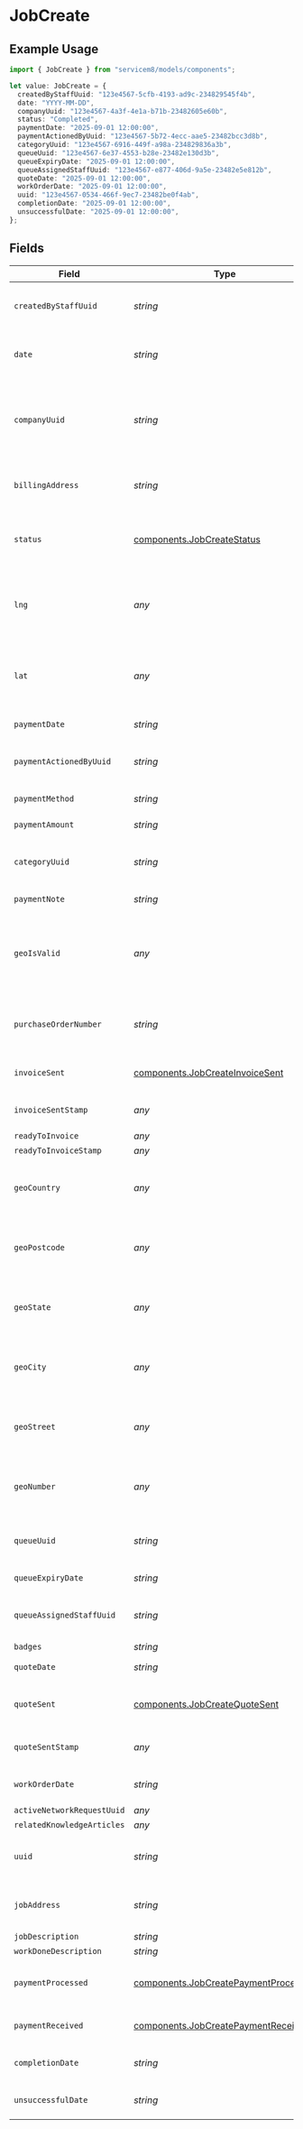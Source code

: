 # JobCreate

## Example Usage

```typescript
import { JobCreate } from "servicem8/models/components";

let value: JobCreate = {
  createdByStaffUuid: "123e4567-5cfb-4193-ad9c-234829545f4b",
  date: "YYYY-MM-DD",
  companyUuid: "123e4567-4a3f-4e1a-b71b-23482605e60b",
  status: "Completed",
  paymentDate: "2025-09-01 12:00:00",
  paymentActionedByUuid: "123e4567-5b72-4ecc-aae5-23482bcc3d8b",
  categoryUuid: "123e4567-6916-449f-a98a-234829836a3b",
  queueUuid: "123e4567-6e37-4553-b28e-23482e130d3b",
  queueExpiryDate: "2025-09-01 12:00:00",
  queueAssignedStaffUuid: "123e4567-e877-406d-9a5e-23482e5e812b",
  quoteDate: "2025-09-01 12:00:00",
  workOrderDate: "2025-09-01 12:00:00",
  uuid: "123e4567-0534-466f-9ec7-23482be0f4ab",
  completionDate: "2025-09-01 12:00:00",
  unsuccessfulDate: "2025-09-01 12:00:00",
};
```

## Fields

| Field                                                                                                                                                                                     | Type                                                                                                                                                                                      | Required                                                                                                                                                                                  | Description                                                                                                                                                                               | Example                                                                                                                                                                                   |
| ----------------------------------------------------------------------------------------------------------------------------------------------------------------------------------------- | ----------------------------------------------------------------------------------------------------------------------------------------------------------------------------------------- | ----------------------------------------------------------------------------------------------------------------------------------------------------------------------------------------- | ----------------------------------------------------------------------------------------------------------------------------------------------------------------------------------------- | ----------------------------------------------------------------------------------------------------------------------------------------------------------------------------------------- |
| `createdByStaffUuid`                                                                                                                                                                      | *string*                                                                                                                                                                                  | :heavy_minus_sign:                                                                                                                                                                        | UUID of the staff member who created this job. Records which staff member initially added the job to the system.                                                                          | 123e4567-5cfb-4193-ad9c-234829545f4b                                                                                                                                                      |
| `date`                                                                                                                                                                                    | *string*                                                                                                                                                                                  | :heavy_minus_sign:                                                                                                                                                                        | The date the job was created or scheduled. Used for organizing jobs chronologically and for reference in reports.                                                                         | YYYY-MM-DD                                                                                                                                                                                |
| `companyUuid`                                                                                                                                                                             | *string*                                                                                                                                                                                  | :heavy_minus_sign:                                                                                                                                                                        | UUID reference to the client/company record associated with this job. Links the job to a client in the system, establishing the client-job relationship for billing and contact purposes. | 123e4567-4a3f-4e1a-b71b-23482605e60b                                                                                                                                                      |
| `billingAddress`                                                                                                                                                                          | *string*                                                                                                                                                                                  | :heavy_minus_sign:                                                                                                                                                                        | The address where invoices and billing information should be sent. If not specified, defaults to the job address.                                                                         |                                                                                                                                                                                           |
| `status`                                                                                                                                                                                  | [components.JobCreateStatus](../../models/components/jobcreatestatus.md)                                                                                                                  | :heavy_check_mark:                                                                                                                                                                        | Current status of the job. Controls where the Job appears in the Dispatch Board..  Valid values are [Quote,Work Order,Unsuccessful,Completed]                                             |                                                                                                                                                                                           |
| `lng`                                                                                                                                                                                     | *any*                                                                                                                                                                                     | :heavy_minus_sign:                                                                                                                                                                        | Longitude coordinate of the job location. Used for mapping and geolocation features. This is automatically populated based on the job address through geocoding.                          |                                                                                                                                                                                           |
| `lat`                                                                                                                                                                                     | *any*                                                                                                                                                                                     | :heavy_minus_sign:                                                                                                                                                                        | Latitude coordinate of the job location. Used for mapping and geolocation features. This is automatically populated based on the job address through geocoding.                           |                                                                                                                                                                                           |
| `paymentDate`                                                                                                                                                                             | *string*                                                                                                                                                                                  | :heavy_minus_sign:                                                                                                                                                                        | Not used. Refer to JobPayment endpoint.                                                                                                                                                   | 2025-09-01 12:00:00                                                                                                                                                                       |
| `paymentActionedByUuid`                                                                                                                                                                   | *string*                                                                                                                                                                                  | :heavy_minus_sign:                                                                                                                                                                        | Not used. Refer to JobPayment endpoint.                                                                                                                                                   | 123e4567-5b72-4ecc-aae5-23482bcc3d8b                                                                                                                                                      |
| `paymentMethod`                                                                                                                                                                           | *string*                                                                                                                                                                                  | :heavy_minus_sign:                                                                                                                                                                        | Not used. Refer to JobPayment endpoint.                                                                                                                                                   |                                                                                                                                                                                           |
| `paymentAmount`                                                                                                                                                                           | *string*                                                                                                                                                                                  | :heavy_minus_sign:                                                                                                                                                                        | Not used. Refer to JobPayment endpoint.                                                                                                                                                   |                                                                                                                                                                                           |
| `categoryUuid`                                                                                                                                                                            | *string*                                                                                                                                                                                  | :heavy_minus_sign:                                                                                                                                                                        | UUID reference to the job category this job belongs to. Categories help organize jobs by type of work or department.                                                                      | 123e4567-6916-449f-a98a-234829836a3b                                                                                                                                                      |
| `paymentNote`                                                                                                                                                                             | *string*                                                                                                                                                                                  | :heavy_minus_sign:                                                                                                                                                                        | Not used. Refer to JobPayment endpoint.                                                                                                                                                   |                                                                                                                                                                                           |
| `geoIsValid`                                                                                                                                                                              | *any*                                                                                                                                                                                     | :heavy_minus_sign:                                                                                                                                                                        | Indicates whether the geocoding for the job address was successful. When true, the latitude and longitude coordinates are considered accurate for mapping and location-based features.    |                                                                                                                                                                                           |
| `purchaseOrderNumber`                                                                                                                                                                     | *string*                                                                                                                                                                                  | :heavy_minus_sign:                                                                                                                                                                        | Client purchase order reference number for this job. Used for cross-referencing with external accounting or order management systems.                                                     |                                                                                                                                                                                           |
| `invoiceSent`                                                                                                                                                                             | [components.JobCreateInvoiceSent](../../models/components/jobcreateinvoicesent.md)                                                                                                        | :heavy_minus_sign:                                                                                                                                                                        | Indicates whether an invoice has been sent for this job..  Valid values are [0,1]                                                                                                         |                                                                                                                                                                                           |
| `invoiceSentStamp`                                                                                                                                                                        | *any*                                                                                                                                                                                     | :heavy_minus_sign:                                                                                                                                                                        | Timestamp when the invoice was sent to the client. Format is YYYY-MM-DD HH:MM:SS.                                                                                                         |                                                                                                                                                                                           |
| `readyToInvoice`                                                                                                                                                                          | *any*                                                                                                                                                                                     | :heavy_minus_sign:                                                                                                                                                                        | DEPRECATED                                                                                                                                                                                |                                                                                                                                                                                           |
| `readyToInvoiceStamp`                                                                                                                                                                     | *any*                                                                                                                                                                                     | :heavy_minus_sign:                                                                                                                                                                        | DEPRECATED                                                                                                                                                                                |                                                                                                                                                                                           |
| `geoCountry`                                                                                                                                                                              | *any*                                                                                                                                                                                     | :heavy_minus_sign:                                                                                                                                                                        | The country component extracted from the geocoded job address. Automatically populated when an address is geocoded.                                                                       |                                                                                                                                                                                           |
| `geoPostcode`                                                                                                                                                                             | *any*                                                                                                                                                                                     | :heavy_minus_sign:                                                                                                                                                                        | The postal/zip code component extracted from the geocoded job address. Automatically populated when an address is geocoded.                                                               |                                                                                                                                                                                           |
| `geoState`                                                                                                                                                                                | *any*                                                                                                                                                                                     | :heavy_minus_sign:                                                                                                                                                                        | The state/province component extracted from the geocoded job address. Automatically populated when an address is geocoded.                                                                |                                                                                                                                                                                           |
| `geoCity`                                                                                                                                                                                 | *any*                                                                                                                                                                                     | :heavy_minus_sign:                                                                                                                                                                        | The city/locality component extracted from the geocoded job address. Automatically populated when an address is geocoded.                                                                 |                                                                                                                                                                                           |
| `geoStreet`                                                                                                                                                                               | *any*                                                                                                                                                                                     | :heavy_minus_sign:                                                                                                                                                                        | The street name component extracted from the geocoded job address. Automatically populated when an address is geocoded.                                                                   |                                                                                                                                                                                           |
| `geoNumber`                                                                                                                                                                               | *any*                                                                                                                                                                                     | :heavy_minus_sign:                                                                                                                                                                        | The street number component extracted from the geocoded job address. Automatically populated when an address is geocoded.                                                                 |                                                                                                                                                                                           |
| `queueUuid`                                                                                                                                                                               | *string*                                                                                                                                                                                  | :heavy_minus_sign:                                                                                                                                                                        | The UUID of the queue this job belongs to.                                                                                                                                                | 123e4567-6e37-4553-b28e-23482e130d3b                                                                                                                                                      |
| `queueExpiryDate`                                                                                                                                                                         | *string*                                                                                                                                                                                  | :heavy_minus_sign:                                                                                                                                                                        | The date and time when the job expires from the queue.                                                                                                                                    | 2025-09-01 12:00:00                                                                                                                                                                       |
| `queueAssignedStaffUuid`                                                                                                                                                                  | *string*                                                                                                                                                                                  | :heavy_minus_sign:                                                                                                                                                                        | The UUID of the staff member assigned to this job in the queue.                                                                                                                           | 123e4567-e877-406d-9a5e-23482e5e812b                                                                                                                                                      |
| `badges`                                                                                                                                                                                  | *string*                                                                                                                                                                                  | :heavy_minus_sign:                                                                                                                                                                        | JSON Array of Badge UUIDs                                                                                                                                                                 |                                                                                                                                                                                           |
| `quoteDate`                                                                                                                                                                               | *string*                                                                                                                                                                                  | :heavy_minus_sign:                                                                                                                                                                        | The date and time that the job status was changed to Quote.                                                                                                                               | 2025-09-01 12:00:00                                                                                                                                                                       |
| `quoteSent`                                                                                                                                                                               | [components.JobCreateQuoteSent](../../models/components/jobcreatequotesent.md)                                                                                                            | :heavy_minus_sign:                                                                                                                                                                        | Boolean flag indicating whether a quote has been sent to the client for this job..  Valid values are [0,1]                                                                                |                                                                                                                                                                                           |
| `quoteSentStamp`                                                                                                                                                                          | *any*                                                                                                                                                                                     | :heavy_minus_sign:                                                                                                                                                                        | Timestamp when the quote was sent to the client. Format is YYYY-MM-DD HH:MM:SS.                                                                                                           |                                                                                                                                                                                           |
| `workOrderDate`                                                                                                                                                                           | *string*                                                                                                                                                                                  | :heavy_minus_sign:                                                                                                                                                                        | The date and time that the job status was changed to Work Order.                                                                                                                          | 2025-09-01 12:00:00                                                                                                                                                                       |
| `activeNetworkRequestUuid`                                                                                                                                                                | *any*                                                                                                                                                                                     | :heavy_minus_sign:                                                                                                                                                                        | DEPRECATED                                                                                                                                                                                |                                                                                                                                                                                           |
| `relatedKnowledgeArticles`                                                                                                                                                                | *any*                                                                                                                                                                                     | :heavy_minus_sign:                                                                                                                                                                        | DEPRECATED                                                                                                                                                                                |                                                                                                                                                                                           |
| `uuid`                                                                                                                                                                                    | *string*                                                                                                                                                                                  | :heavy_minus_sign:                                                                                                                                                                        | Unique identifier for this record                                                                                                                                                         | 123e4567-0534-466f-9ec7-23482be0f4ab                                                                                                                                                      |
| `jobAddress`                                                                                                                                                                              | *string*                                                                                                                                                                                  | :heavy_minus_sign:                                                                                                                                                                        | Physical address where the job is to be performed. This address is used for geocoding to place the job on the map.                                                                        |                                                                                                                                                                                           |
| `jobDescription`                                                                                                                                                                          | *string*                                                                                                                                                                                  | :heavy_minus_sign:                                                                                                                                                                        | N/A                                                                                                                                                                                       |                                                                                                                                                                                           |
| `workDoneDescription`                                                                                                                                                                     | *string*                                                                                                                                                                                  | :heavy_minus_sign:                                                                                                                                                                        | Email Address                                                                                                                                                                             |                                                                                                                                                                                           |
| `paymentProcessed`                                                                                                                                                                        | [components.JobCreatePaymentProcessed](../../models/components/jobcreatepaymentprocessed.md)                                                                                              | :heavy_minus_sign:                                                                                                                                                                        | Indicates whether the job has been exported to the connected Accounting Package..  Valid values are [0,1]                                                                                 |                                                                                                                                                                                           |
| `paymentReceived`                                                                                                                                                                         | [components.JobCreatePaymentReceived](../../models/components/jobcreatepaymentreceived.md)                                                                                                | :heavy_minus_sign:                                                                                                                                                                        | Indicates whether full payment has been received for this job..  Valid values are [0,1]                                                                                                   |                                                                                                                                                                                           |
| `completionDate`                                                                                                                                                                          | *string*                                                                                                                                                                                  | :heavy_minus_sign:                                                                                                                                                                        | The date and time that the job status was changed to Completed.                                                                                                                           | 2025-09-01 12:00:00                                                                                                                                                                       |
| `unsuccessfulDate`                                                                                                                                                                        | *string*                                                                                                                                                                                  | :heavy_minus_sign:                                                                                                                                                                        | The date and time that the job status was changed to Unsuccessful.                                                                                                                        | 2025-09-01 12:00:00                                                                                                                                                                       |